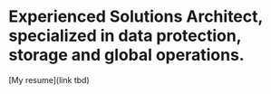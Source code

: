 # Experienced Solutions Architect, specialized in data protection, storage and global operations.

[My resume](link tbd)
